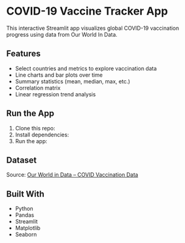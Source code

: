 # COVID-19 Vaccine Tracker App

This interactive Streamlit app visualizes global COVID-19 vaccination progress using data from Our World In Data.

## Features
- Select countries and metrics to explore vaccination data
- Line charts and bar plots over time
- Summary statistics (mean, median, max, etc.)
- Correlation matrix
- Linear regression trend analysis

## Run the App 

1. Clone this repo:
2. Install dependencies:
3. Run the app:

## Dataset

Source: [Our World in Data – COVID Vaccination Data](https://www.kaggle.com/datasets/gpreda/covid-world-vaccination-progress)

## Built With

- Python
- Pandas
- Streamlit
- Matplotlib
- Seaborn
